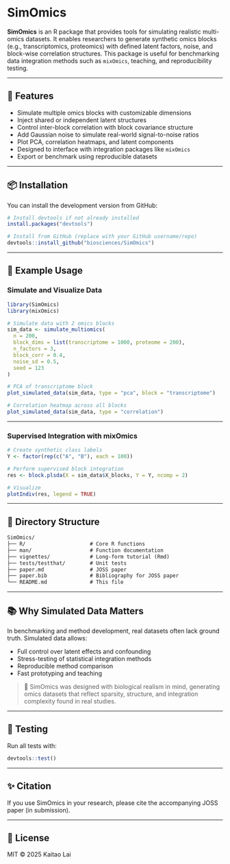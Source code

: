 # SimOmics

**SimOmics** is an R package that provides tools for simulating realistic multi-omics datasets. It enables researchers to generate synthetic omics blocks (e.g., transcriptomics, proteomics) with defined latent factors, noise, and block-wise correlation structures. This package is useful for benchmarking data integration methods such as `mixOmics`, teaching, and reproducibility testing.

---

## 🚀 Features

- Simulate multiple omics blocks with customizable dimensions
- Inject shared or independent latent structures
- Control inter-block correlation with block covariance structure
- Add Gaussian noise to simulate real-world signal-to-noise ratios
- Plot PCA, correlation heatmaps, and latent components
- Designed to interface with integration packages like `mixOmics`
- Export or benchmark using reproducible datasets

---

## 📦 Installation

You can install the development version from GitHub:

```r
# Install devtools if not already installed
install.packages("devtools")

# Install from GitHub (replace with your GitHub username/repo)
devtools::install_github("biosciences/SimOmics")
```

---

## 🧬 Example Usage

### Simulate and Visualize Data

```r
library(SimOmics)
library(mixOmics)

# Simulate data with 2 omics blocks
sim_data <- simulate_multiomics(
  n = 200,
  block_dims = list(transcriptome = 1000, proteome = 200),
  n_factors = 3,
  block_corr = 0.4,
  noise_sd = 0.5,
  seed = 123
)

# PCA of transcriptome block
plot_simulated_data(sim_data, type = "pca", block = "transcriptome")

# Correlation heatmap across all blocks
plot_simulated_data(sim_data, type = "correlation")
```

---

### Supervised Integration with mixOmics

```r
# Create synthetic class labels
Y <- factor(rep(c("A", "B"), each = 100))

# Perform supervised block integration
res <- block.plsda(X = sim_data$X_blocks, Y = Y, ncomp = 2)

# Visualize
plotIndiv(res, legend = TRUE)
```

---

## 📁 Directory Structure

```txt
SimOmics/
├── R/                     # Core R functions
├── man/                   # Function documentation
├── vignettes/             # Long-form tutorial (Rmd)
├── tests/testthat/        # Unit tests
├── paper.md               # JOSS paper
├── paper.bib              # Bibliography for JOSS paper
└── README.md              # This file
```

---

## 📚 Why Simulated Data Matters

In benchmarking and method development, real datasets often lack ground truth. Simulated data allows:
- Full control over latent effects and confounding
- Stress-testing of statistical integration methods
- Reproducible method comparison
- Fast prototyping and teaching

> 🔬 SimOmics was designed with biological realism in mind, generating omics datasets that reflect sparsity, structure, and integration complexity found in real studies.

---

## 🧪 Testing

Run all tests with:

```r
devtools::test()
```

---

## ✨ Citation

If you use SimOmics in your research, please cite the accompanying JOSS paper (in submission).

---

## 📄 License

MIT © 2025 Kaitao Lai
